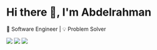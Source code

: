 # Hi there 👋, I'm Abdelrahman
🚀 Software Engineer | 💡 Problem Solver
  

[<img src="https://img.shields.io/badge/twitter-%231DA1F2.svg?&style=for-the-badge&logo=x&logoColor=white" />](https://twitter.com/abdoutelb)
[<img src="https://img.shields.io/badge/linkedin-%230077B5.svg?&style=for-the-badge&logo=invision&logoColor=white" />](https://linkedin.com/in/abdoutelb)
[<img src="https://img.shields.io/badge/website-%231RR1F2.svg?&style=for-the-badge&logo=similarweb&logoColor=white" />](https://abdoutelb.com)
